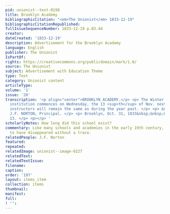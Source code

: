 ```yaml
---
pid: unionist--text-0198
title: Brooklyn Academy
bibliographicCitation: "<em>The Unionist</em> 1833-12-19"
bibliographicCitationRepublished: 
fullIssueSequenceNumber: 1833-12-19 p.03.44
creator: 
dateCreated: '1833-12-19'
description: Advertisement for the Brooklyn Academy
language: English
publisher: The Unionist
IsPartOf: 
rights: https://creativecommons.org/publicdomain/mark/1.0/
source: The Unionist
subject: Advertisement with Education Theme
type: Text
category: Unionist content
articleType: 
volume: '1'
issue: '20'
transcription: '<p align="center">BROOKLYN ACADEMY.</p> <p> The Winter Term of this
  institution commences on Wednesday, the 13 <sup>th</sup> of Nov. next. Tuition and
  instructors will remain the same as during the year past. </p> <p> &nbsp;&nbsp;&nbsp;&nbsp;&nbsp;&nbsp;&nbsp;&nbsp;&nbsp;&nbsp;&nbsp;&nbsp;&nbsp;&nbsp;&nbsp;&nbsp;&nbsp;&nbsp;&nbsp;&nbsp;&nbsp;&nbsp;&nbsp;&nbsp;&nbsp;&nbsp;&nbsp;&nbsp;&nbsp;&nbsp;&nbsp;&nbsp;&nbsp;&nbsp;&nbsp;&nbsp;&nbsp;&nbsp;&nbsp;&nbsp;&nbsp;&nbsp;&nbsp;&nbsp;&nbsp;&nbsp;&nbsp;
  J.F. NORTON, Principal. </p> <p> Brooklyn, Oct. 31, 1833&nbsp;&nbsp;&nbsp;&nbsp;&nbsp;&nbsp;&nbsp;&nbsp;&nbsp;&nbsp;&nbsp;&nbsp;&nbsp;&nbsp;&nbsp;&nbsp;&nbsp;&nbsp;&nbsp;&nbsp;&nbsp;&nbsp;&nbsp;&nbsp;&nbsp;&nbsp;&nbsp;&nbsp;&nbsp;&nbsp;&nbsp;&nbsp;&nbsp;&nbsp;&nbsp;&nbsp;&nbsp;&nbsp;&nbsp;&nbsp;&nbsp;&nbsp;&nbsp;&nbsp;&nbsp;&nbsp;&nbsp;&nbsp;&nbsp;&nbsp;&nbsp;&nbsp;&nbsp;&nbsp;&nbsp;&nbsp;&nbsp;
  13. </p> <p></p> '
scholarlyNotes: How long did this school exist?
commentary: Like many schools and academies in the early 19th century, this one appears
  to have disappeared without a trace.
relatedPeople: J.F. Norton
featured: 
repeated: 
relatedImage: unionist--image-0227
relatedText: 
relatedTextIssue: 
filename: 
caption: 
order: '197'
layout: items_item
collection: items
thumbnail: 
manifest: 
full: 
! '': 
---
```

